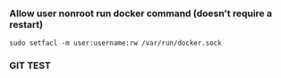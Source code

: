 ### Allow user nonroot run docker command (doesn't require a restart)
    sudo setfacl -m user:username:rw /var/run/docker.sock
    
### GIT TEST 
